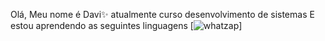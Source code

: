 Olá, Meu nome é Davi✨
atualmente curso desenvolvimento de sistemas
E estou aprendendo as seguintes linguagens 
[![whatzap](https://img.shields.io/badge/WhatsApp-25D366?style=for-the-badge&logo=whatsapp&logoColor=white)]
